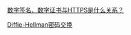[数字签名、数字证书与HTTPS是什么关系？](https://www.zhihu.com/question/52493697/answer/1600962734)

[Diffie-Hellman密码交换](https://www.zhihu.com/question/29383090/answer/1649199245)

